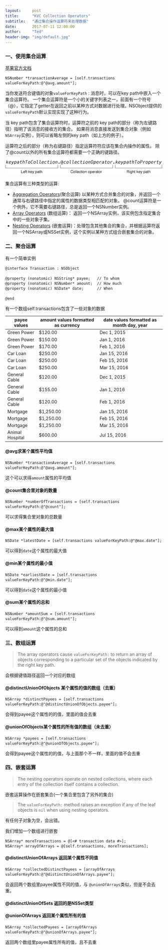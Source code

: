 ```yaml
---
layout:     post
title:      "KVC Collection Operators"
subtitle:   "通过集合操作运算符来处理数据"
date:       2017-07-11 12:00:00
author:     "Ted"
header-img: "img/default.jpg"
---
```


### 一、使用集合运算

[苹果官方文档](https://developer.apple.com/library/content/documentation/Cocoa/Conceptual/KeyValueCoding/CollectionOperators.html#//apple_ref/doc/uid/20002176-BAJEAIEE)

```objc
NSNumber *transactionAverage = [self.transactions valueForKeyPath:@"@avg.amount"];
```

当你发送符合键值的对象`valueForKeyPath：`消息时，可以在key path中嵌入一个集合运算符。 一个集合运算符是一个小的关键字列表之一，前面有一个符号（@），它指定了getter在返回之前以某种方式对数据进行处理。NSObject提供的`valueForKeyPath`默认实现实现了这种行为。

当 key path包含了集合运算符时，运算符之前的 key path的部分（称为左键路径）指明了该消息的接收方的集合。 如果将消息直接发送到集合对象（例如`NSArray`实例），则可以省略左侧的key path（如上方的例子）。

运算符之后的部分（称为右键路径）指定运算符符应该在集合内操作的属性。 除了@count以外的所有集合运算符都需要一个正确的键路径。

![img](/img/Simple_2/17.jpg)

集合运算有三种类型的运算:

- [Aggregation Operators](https://developer.apple.com/library/content/documentation/Cocoa/Conceptual/KeyValueCoding/CollectionOperators.html#//apple_ref/doc/uid/20002176-SW5)(聚合运算) 以某种方式合并集合的对象，并返回一个通常与右键路径中指定的属性的数据类型相匹配的对象。 @count运算符是一个例外，它不需要右键路径，总是返回一个NSNumber实例。 
- [Array Operators](https://developer.apple.com/library/content/documentation/Cocoa/Conceptual/KeyValueCoding/CollectionOperators.html#//apple_ref/doc/uid/20002176-SW7) (数组运算)： 返回一个NSArray实例，该实例包含指定集合中的一些对象子集。
- [Nesting Operators](https://developer.apple.com/library/content/documentation/Cocoa/Conceptual/KeyValueCoding/CollectionOperators.html#//apple_ref/doc/uid/20002176-SW9) (嵌套运算)：处理包含其他集合的集合，并根据运算符返回一个NSArray或NSSet实例，这个实例以某种方式组合嵌套集合的对象。

### 二、聚合运算

有一个简单实例

```objc
@interface Transaction : NSObject
 
@property (nonatomic) NSString* payee;   // To whom
@property (nonatomic) NSNumber* amount;  // How much
@property (nonatomic) NSDate* date;      // When
 
@end

```

有一个数组self.transactions包含了一些对象的数据

| payee values    | amount values formatted as currency | date values formatted as month day, year |
| --------------- | ----------------------------------- | ---------------------------------------- |
| Green Power     | $120.00                             | Dec 1, 2015                              |
| Green Power     | $150.00                             | Jan 1, 2016                              |
| Green Power     | $170.00                             | Feb 1, 2016                              |
| Car Loan        | $250.00                             | Jan 15, 2016                             |
| Car Loan        | $250.00                             | Feb 15, 2016                             |
| Car Loan        | $250.00                             | Mar 15, 2016                             |
| General Cable   | $120.00                             | Dec 1, 2015                              |
| General Cable   | $155.00                             | Jan 1, 2016                              |
| General Cable   | $120.00                             | Feb 1, 2016                              |
| Mortgage        | $1,250.00                           | Jan 15, 2016                             |
| Mortgage        | $1,250.00                           | Feb 15, 2016                             |
| Mortgage        | $1,250.00                           | Mar 15, 2016                             |
| Animal Hospital | $600.00                             | Jul 15, 2016                             |

#### @avg求某个属性平均值

```
NSNumber *transactionAverage = [self.transactions valueForKeyPath:@"@avg.amount"];
```

这个可以求得`amount`属性的平均值

#### @count集合里对象的数量

```
NSNumber *numberOfTransactions = [self.transactions valueForKeyPath:@"@count"];
```

可以求得集合里对象的总数量

#### @max某个属性的最大值

```
NSDate *latestDate = [self.transactions valueForKeyPath:@"@max.date"];
```

可以得到`date`这个属性的最大值

#### @min某个属性的最小值

```
NSDate *earliestDate = [self.transactions valueForKeyPath:@"@min.date"];
```

可以得到`date`这个属性的最小值

#### @sum某个属性的总和

```
NSNumber *amountSum = [self.transactions valueForKeyPath:@"@sum.amount"];
```

可以得到`amount`这个属性的总和

### 三、数组运算

> The array operators cause `valueForKeyPath:` to return an array of objects corresponding to a particular set of the objects indicated by the right key path.

会根据键值路径返回一个对应的数组

#### @distinctUnionOfObjects 某个属性的值的数组（去重）

```
NSArray *distinctPayees = [self.transactions valueForKeyPath:@"@distinctUnionOfObjects.payee"];
```

会得到payee这个属性的的值，里面的值会去重

#### @unionOfObjects某个属性的所有值的数组（未去重）

```
NSArray *payees = [self.transactions valueForKeyPath:@"@unionOfObjects.payee"];
```

会得到payee这个属性的的值，与上面那个不一样，里面的值不会去重

### 四、嵌套运算

> The nesting operators operate on nested collections, where each entry of the collection itself contains a collection.

嵌套运算操作在嵌套集合(一个集合里包含了另外的集合)

> The `valueForKeyPath:` method raises an exception if any of the leaf objects is `nil` when using nesting operators.

有任何子对象为空，会出错。

我们增加一个数组进行嵌套

```
NSArray* moreTransactions = @[<# transaction data #>];
NSArray* arrayOfArrays = @[self.transactions, moreTransactions];
```

#### @distinctUnionOfArrays 返回某个属性不同值

```
NSArray *collectedDistinctPayees = [arrayOfArrays valueForKeyPath:@"@distinctUnionOfArrays.payee"];
```

会返回两个数组里payee属性不同的值，与 `@unionOfArrays`类似，但是不会去重。

#### @distinctUnionOfSets 返回的是NSSet类型

#### @unionOfArrays 返回某个属性所有的值

```
NSArray *collectedPayees = [arrayOfArrays valueForKeyPath:@"@unionOfArrays.payee"];
```

返回两个数组里payee属性所有的值，且不去重
